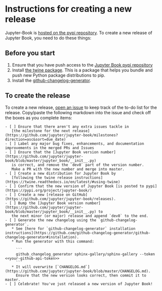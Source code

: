 # Instructions for creating a new release

Jupyter-Book is [hosted on the pypi repository](https://pypi.org/project/jupyter-book/).
To create a new release of Jupyter Book, you need to do these things:

## Before you start

1. Ensure that you have push access to the [Jupyter Book pypi repository](https://pypi.org/project/jupyter-book/)
2. Install [the twine package](https://twine.readthedocs.io/en/latest/). This is a package that helps you
   bundle and push new Python package distributions to pip.
3. Install the [github-changelog-generator](https://github.com/github-changelog-generator/github-changelog-generator#installation).

## To create the release

To create a new release, [open an issue](https://github.com/jupyter/jupyter-book/issues/new) to keep
track of the to-do list for the release. Copy/paste the following markdown into the issue
and check off the boxes as you complete items:


```
- [ ] Ensure that there aren't any extra issues tackle in
   [the milestone for the next release](https://github.com/jupyter/jupyter-book/milestones?direction=asc&sort=due_date)
- [ ] Label any major bug fixes, enhancements, and documentation improvements in the merged PRs and Issues
- [ ] Ensure that the [Jupyter Book version number](https://github.com/jupyter/jupyter-book/blob/master/jupyter_book/__init__.py)
   is correct, and remove the `dev0` part of the version number.
   Make a PR with the new number and merge into master.
- [ ] Create a new distribution for Jupyter Book by
   [following the twine release instructions](https://twine.readthedocs.io/en/latest/#using-twine)
- [ ] Confirm that the new version of Jupyter Book [is posted to pypi](https://pypi.org/project/jupyter-book/)
- [ ] Create a new [release on GitHub](https://github.com/jupyter/jupyter-book/releases).
- [ ] Bump the [Jupyter Book version number](https://github.com/jupyter/jupyter-book/blob/master/jupyter_book/__init__.py) to
   the next minor (or major) release and append `dev0` to the end.
- [ ] Generate the new changelog using the `github-changelog-generator`.
   * See [here for `github-changelog-generator` installation instructions](https://github.com/github-changelog-generator/github-changelog-generator#installation).
   * Run the generator with this command:

     ```
     github_changelog_generator sphinx-gallery/sphinx-gallery --token <<your-github-api-token>>
     ```
   * It will overwrite [`CHANGELOG.md`](https://github.com/jupyter/jupyter-book/blob/master/CHANGELOG.md).
     Ensure that the new version looks correct, then commit it to master.
- [ ] Celebrate! You've just released a new version of Jupyter Book!
```
